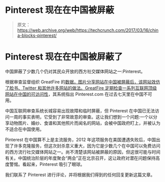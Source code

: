 # Pinterest 现在在中国被屏蔽 

> 原文：<https://web.archive.org/web/https://techcrunch.com/2017/03/16/china-blocks-pinterest/>

# Pinterest 现在在中国被屏蔽了

中国屏蔽了少数几个仍对其民众开放的西方社交媒体网站之一:Pinterest。

根据审查监督组织 GreatFire 的[数据，图片分享网站在中国被屏蔽后，该网站效仿了脸书、Twitter 和其他许多网站的做法。GreatFire 定期检查一系列互联网顶级网站在中国的可访问性](https://web.archive.org/web/20221231053629/https://en.greatfire.org/www.pinterest.com)，其系统指出 Pinterest.com 在过去七天里在中国不可用。

中国互联网审查系统长城容易出现故障和临时屏蔽，但 Pinterest 在中国已无法访问一周的事实表明，它受到了非常故意的审查。这让我们想到一个问题:一个以分享动物图片、婚纱、食谱和其他照片而闻名的网站，会被中国政府盯上，并被认为不适合在中国使用。

Pinterest 在中国算不上是主流服务，2012 年这项服务在美国遭遇失败后，中国出现了许多克隆服务，但这次封杀意义重大，因为它是少数几个在中国可以免费访问的西方流行社交媒体网站之一。尚不清楚该网站被屏蔽的原因，但这很可能与时间有关。中国统治阶层的年度聚会“两会”正在北京召开，这让政府对潜在问题保持高度警惕。看起来，Pinterest 吸引了眼球。

我们联系了 Pinterest 进行评论，并将根据我们得到的任何回复更新这篇文章。